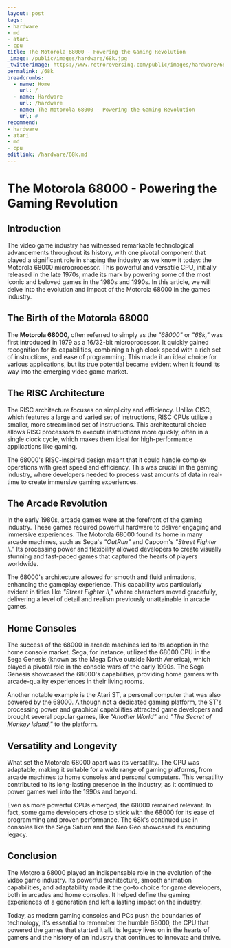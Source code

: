 ```yaml
---
layout: post
tags: 
- hardware
- md
- atari
- cpu
title: The Motorola 68000 - Powering the Gaming Revolution
_image: /public/images/hardware/68k.jpg
_twitterimage: https://www.retroreversing.com/public/images/hardware/68k.jpg
permalink: /68k
breadcrumbs:
  - name: Home
    url: /
  - name: Hardware
    url: /hardware
  - name: The Motorola 68000 - Powering the Gaming Revolution
    url: #
recommend: 
- hardware
- atari
- md
- cpu
editlink: /hardware/68k.md
---
```


# The Motorola 68000 - Powering the Gaming Revolution

## Introduction

The video game industry has witnessed remarkable technological advancements throughout its history, with one pivotal component that played a significant role in shaping the industry as we know it today: the Motorola 68000 microprocessor. This powerful and versatile CPU, initially released in the late 1970s, made its mark by powering some of the most iconic and beloved games in the 1980s and 1990s. In this article, we will delve into the evolution and impact of the Motorola 68000 in the games industry.

## The Birth of the Motorola 68000

The **Motorola 68000**, often referred to simply as the *"68000"* or *"68k,"* was first introduced in 1979 as a 16/32-bit microprocessor. It quickly gained recognition for its capabilities, combining a high clock speed with a rich set of instructions, and ease of programming. This made it an ideal choice for various applications, but its true potential became evident when it found its way into the emerging video game market.

## The RISC Architecture

The RISC architecture focuses on simplicity and efficiency. Unlike CISC, which features a large and varied set of instructions, RISC CPUs utilize a smaller, more streamlined set of instructions. This architectural choice allows RISC processors to execute instructions more quickly, often in a single clock cycle, which makes them ideal for high-performance applications like gaming.

The 68000's RISC-inspired design meant that it could handle complex operations with great speed and efficiency. This was crucial in the gaming industry, where developers needed to process vast amounts of data in real-time to create immersive gaming experiences.

## The Arcade Revolution

In the early 1980s, arcade games were at the forefront of the gaming industry. These games required powerful hardware to deliver engaging and immersive experiences. The Motorola 68000 found its home in many arcade machines, such as Sega's *"OutRun"* and Capcom's *"Street Fighter II."* Its processing power and flexibility allowed developers to create visually stunning and fast-paced games that captured the hearts of players worldwide.

The 68000's architecture allowed for smooth and fluid animations, enhancing the gameplay experience. This capability was particularly evident in titles like *"Street Fighter II,"* where characters moved gracefully, delivering a level of detail and realism previously unattainable in arcade games.

## Home Consoles

The success of the 68000 in arcade machines led to its adoption in the home console market. Sega, for instance, utilized the 68000 CPU in the Sega Genesis (known as the Mega Drive outside North America), which played a pivotal role in the console wars of the early 1990s. The Sega Genesis showcased the 68000's capabilities, providing home gamers with arcade-quality experiences in their living rooms.

Another notable example is the Atari ST, a personal computer that was also powered by the 68000. Although not a dedicated gaming platform, the ST's processing power and graphical capabilities attracted game developers and brought several popular games, like *"Another World"* and *"The Secret of Monkey Island,"* to the platform.

## Versatility and Longevity

What set the Motorola 68000 apart was its versatility. The CPU was adaptable, making it suitable for a wide range of gaming platforms, from arcade machines to home consoles and personal computers. This versatility contributed to its long-lasting presence in the industry, as it continued to power games well into the 1990s and beyond.

Even as more powerful CPUs emerged, the 68000 remained relevant. In fact, some game developers chose to stick with the 68000 for its ease of programming and proven performance. The 68k's continued use in consoles like the Sega Saturn and the Neo Geo showcased its enduring legacy.

## Conclusion

The Motorola 68000 played an indispensable role in the evolution of the video game industry. Its powerful architecture, smooth animation capabilities, and adaptability made it the go-to choice for game developers, both in arcades and home consoles. It helped define the gaming experiences of a generation and left a lasting impact on the industry.

Today, as modern gaming consoles and PCs push the boundaries of technology, it's essential to remember the humble 68000, the CPU that powered the games that started it all. Its legacy lives on in the hearts of gamers and the history of an industry that continues to innovate and thrive.
